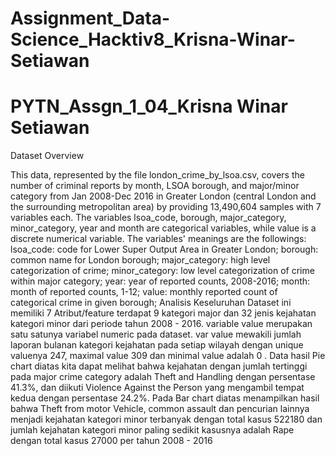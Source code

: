 # Assignment_Data-Science_Hacktiv8_Krisna-Winar-Setiawan
# PYTN_Assgn_1_04_Krisna Winar Setiawan
Dataset Overview

This data, represented by the file london_crime_by_lsoa.csv, covers the number of criminal reports by month, LSOA borough, and major/minor category from Jan 2008-Dec 2016 in Greater London (central London and the surrounding metropolitan area) by providing 13,490,604 samples with 7 variables each.
The variables lsoa_code, borough, major_category, minor_category, year and month are categorical variables, while value is a discrete numerical variable. The variables' meanings are the followings:
lsoa_code: code for Lower Super Output Area in Greater London; borough: common name for London borough; major_category: high level categorization of crime; minor_category: low level categorization of crime within major category; year: year of reported counts, 2008-2016; month: month of reported counts, 1-12; value: monthly reported count of categorical crime in given borough;
Analisis Keseluruhan
Dataset ini memiliki 7 Atribut/feature terdapat 9 kategori major dan 32 jenis kejahatan kategori minor dari periode tahun 2008 - 2016. variable value merupakan satu satunya variabel numeric pada dataset. var value mewakili jumlah laporan bulanan kategori kejahatan pada setiap wilayah dengan unique valuenya 247, maximal value 309 dan minimal value adalah 0 . Data hasil Pie chart diatas kita dapat melihat bahwa kejahatan dengan jumlah tertinggi pada major crime category adalah Theft and Handling dengan persentase 41.3%, dan diikuti Violence Against the Person yang mengambil tempat kedua dengan persentase 24.2%. Pada Bar chart diatas menampilkan hasil bahwa Theft from motor Vehicle, common assault dan pencurian lainnya menjadi kejahatan kategori minor terbanyak dengan total kasus 522180 dan jumlah kejahatan kategori minor paling sedikit kasusnya adalah Rape dengan total kasus 27000 per tahun 2008 - 2016
